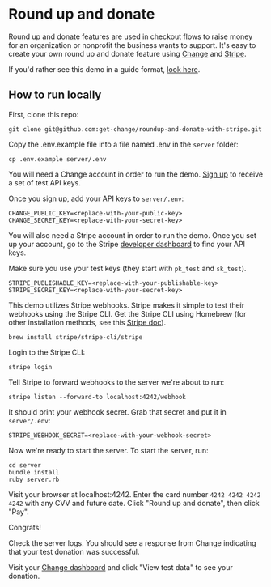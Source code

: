 # Round up and donate

Round up and donate features are used in checkout flows to raise money for an organization or nonprofit the business wants to support. It's easy to create your own round up and donate feature using [Change](https://getchange.io/) and [Stripe](https://stripe.com/).

If you'd rather see this demo in a guide format, [look here](https://docs.getchange.io/recipes/roundup-and-donate-with-stripe/).

## How to run locally

First, clone this repo:

```
git clone git@github.com:get-change/roundup-and-donate-with-stripe.git
```

Copy the .env.example file into a file named .env in the `server` folder:

```
cp .env.example server/.env
```

You will need a Change account in order to run the demo. [Sign up](https://api.getchange.io/merchants/sign_up) to receive a set of test API keys.

Once you sign up, add your API keys to `server/.env`:

```
CHANGE_PUBLIC_KEY=<replace-with-your-public-key>
CHANGE_SECRET_KEY=<replace-with-your-secret-key>
```

You will also need a Stripe account in order to run the demo. Once you set up your account, go to the Stripe [developer dashboard](https://stripe.com/docs/development/quickstart#api-keys) to find your API keys.

Make sure you use your test keys (they start with `pk_test` and `sk_test`).

```
STRIPE_PUBLISHABLE_KEY=<replace-with-your-publishable-key>
STRIPE_SECRET_KEY=<replace-with-your-secret-key>
```

This demo utilizes Stripe webhooks. Stripe makes it simple to test their webhooks using the Stripe CLI. Get the Stripe CLI using Homebrew (for other installation methods, see this [Stripe doc](https://stripe.com/docs/webhooks/test)).

```
brew install stripe/stripe-cli/stripe
```

Login to the Stripe CLI:

```
stripe login
```

Tell Stripe to forward webhooks to the server we're about to run:

```
stripe listen --forward-to localhost:4242/webhook
```

It should print your webhook secret. Grab that secret and put it in `server/.env`:

```
STRIPE_WEBHOOK_SECRET=<replace-with-your-webhook-secret>
```

Now we're ready to start the server. To start the server, run:

```
cd server
bundle install
ruby server.rb
```

Visit your browser at localhost:4242. Enter the card number `4242 4242 4242 4242` with any CVV and future date. Click "Round up and donate", then click "Pay".

Congrats!

Check the server logs. You should see a response from Change indicating that your test donation was successful.

Visit your [Change dashboard](https://api.getchange.io/developers) and click "View test data" to see your donation.